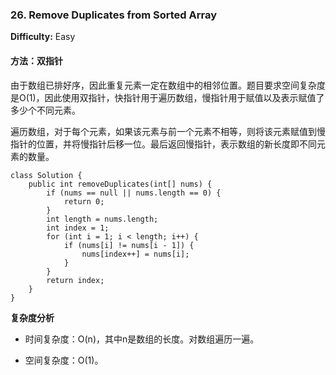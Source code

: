 ### 26. Remove Duplicates from Sorted Array

**Difficulty:** Easy

#### 方法：双指针

由于数组已排好序，因此重复元素一定在数组中的相邻位置。题目要求空间复杂度是O(1)，因此使用双指针，快指针用于遍历数组，慢指针用于赋值以及表示赋值了多少个不同元素。

遍历数组，对于每个元素，如果该元素与前一个元素不相等，则将该元素赋值到慢指针的位置，并将慢指针后移一位。最后返回慢指针，表示数组的新长度即不同元素的数量。

```
class Solution {
    public int removeDuplicates(int[] nums) {
        if (nums == null || nums.length == 0) {
            return 0;
        }
        int length = nums.length;
        int index = 1;
        for (int i = 1; i < length; i++) {
            if (nums[i] != nums[i - 1]) {
                nums[index++] = nums[i];
            }
        }
        return index;
    }
}
```

**复杂度分析**

- 时间复杂度：O(n)，其中n是数组的长度。对数组遍历一遍。

- 空间复杂度：O(1)。
